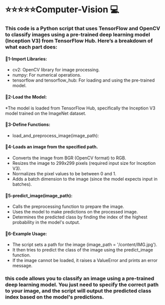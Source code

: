 # :star::star::star::star::star:Computer-Vision :computer:
### This code is a Python script that uses TensorFlow and OpenCV to classify images using a pre-trained deep learning model (Inception V3) from TensorFlow Hub. Here’s a breakdown of what each part does:
#### :pushpin:1-Import Libraries:
* cv2: OpenCV library for image processing.
* numpy: For numerical operations.
* tensorflow and tensorflow_hub: For loading and using the pre-trained model.
  
#### :pushpin:2-Load the Model:
*The model is loaded from TensorFlow Hub, specifically the Inception V3 model trained on the ImageNet dataset.

#### :pushpin:3-Define Functions:
* load_and_preprocess_image(image_path):

#### :pushpin:4-Loads an image from the specified path.
* Converts the image from BGR (OpenCV format) to RGB.
* Resizes the image to 299x299 pixels (required input size for Inception V3).
* Normalizes the pixel values to be between 0 and 1.
* Adds a batch dimension to the image (since the model expects input in batches).

#### :pushpin:5-predict_image(image_path):
* Calls the preprocessing function to prepare the image.
* Uses the model to make predictions on the processed image.
* Determines the predicted class by finding the index of the highest probability in the model's output.

#### :pushpin:6-Example Usage:
* The script sets a path for the image (image_path = '/content/IMG.jpg').
* It then tries to predict the class of the image using the predict_image function.
* If the image cannot be loaded, it raises a ValueError and prints an error message.

### this code allows you to classify an image using a pre-trained deep learning model. You just need to specify the correct path to your image, and the script will output the predicted class index based on the model's predictions.
